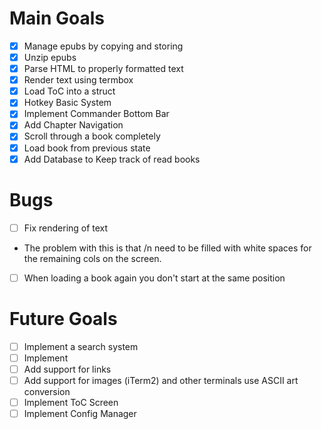 # Main Goals
- [x] Manage epubs by copying and storing
- [x] Unzip epubs
- [x] Parse HTML to properly formatted text
- [x] Render text using termbox
- [x] Load ToC into a struct
- [x] Hotkey Basic System
- [x] Implement Commander Bottom Bar
- [x] Add Chapter Navigation
- [x] Scroll through a book completely
- [x] Load book from previous state
- [x] Add Database to Keep track of read books

# Bugs
- [ ] Fix rendering of text
-  The problem with this is that /n need to be filled with white spaces for the remaining cols on the screen. 
- [ ] When loading a book again you don't start at the same position
  
# Future Goals
- [ ] Implement a search system
- [ ] Implement 
- [ ] Add support for links
- [ ] Add support for images (iTerm2) and other terminals use ASCII art conversion
- [ ] Implement ToC Screen
- [ ] Implement Config Manager
